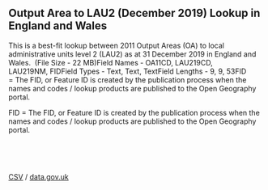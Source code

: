 ## Output Area to LAU2 (December 2019) Lookup in England and Wales

This is a best-fit lookup between 2011 Output Areas (OA) to local administrative units level 2 (LAU2) as at 31 December 2019 in England and Wales.  (File Size - 22 MB)Field Names - OA11CD, LAU219CD, LAU219NM, FIDField Types - Text, Text, TextField Lengths - 9, 9, 53FID = The FID, or Feature ID is created by
the publication process when the names and codes / lookup products are
published to the Open Geography portal. 

FID = The FID, or Feature ID is created by
the publication process when the names and codes / lookup products are
published to the Open Geography portal. 

 

 

[CSV](../csv/027.csv) / [data.gov.uk](https://data.gov.uk/dataset/c7a09f15-71f3-45cb-a4ca-7a0b61d86282/output-area-to-lau2-december-2019-lookup-in-england-and-wales)

